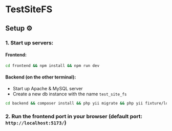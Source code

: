 # TestSiteFS

## Setup ⚙️

### 1. Start up servers:

#### Frontend:

```bash
cd frontend && npm install && npm run dev
```

#### Backend (on the other terminal):

-   Start up Apache & MySQL server
-   Create a new db instance with the name `test_site_fs`

```bash
cd backend && composer install && php yii migrate && php yii fixture/load User && php yii serve
```

### 2. Run the frontend port in your browser (default port: ```http://localhost:5173/```)
